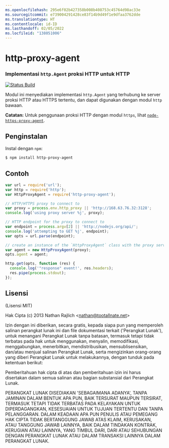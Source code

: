 ```yaml
---
ms.openlocfilehash: 295e6f02b427358b008b408753c45764d98ac33e
ms.sourcegitcommit: e739004291428ce83f14b9d49f1e9dfaa3762dde
ms.translationtype: HT
ms.contentlocale: id-ID
ms.lasthandoff: 02/05/2022
ms.locfileid: "138051006"
---
```

<a name="http-proxy-agent"></a>http-proxy-agent
================
### <a name="an-https-proxy-httpagent-implementation-for-http"></a>Implementasi `http.Agent` proksi HTTP untuk HTTP
[![Status Build](https://github.com/TooTallNate/node-http-proxy-agent/workflows/Node%20CI/badge.svg)](https://github.com/TooTallNate/node-http-proxy-agent/actions?workflow=Node+CI)

Modul ini menyediakan implementasi `http.Agent` yang terhubung ke server proksi HTTP atau HTTPS tertentu, dan dapat digunakan dengan modul `http` bawaan.

__Catatan:__ Untuk penggunaan proksi HTTP dengan modul `https`, lihat [`node-https-proxy-agent`](https://github.com/TooTallNate/node-https-proxy-agent).

<a name="installation"></a>Penginstalan
------------

Instal dengan `npm`:

``` bash
$ npm install http-proxy-agent
```


<a name="example"></a>Contoh
-------

``` js
var url = require('url');
var http = require('http');
var HttpProxyAgent = require('http-proxy-agent');

// HTTP/HTTPS proxy to connect to
var proxy = process.env.http_proxy || 'http://168.63.76.32:3128';
console.log('using proxy server %j', proxy);

// HTTP endpoint for the proxy to connect to
var endpoint = process.argv[2] || 'http://nodejs.org/api/';
console.log('attempting to GET %j', endpoint);
var opts = url.parse(endpoint);

// create an instance of the `HttpProxyAgent` class with the proxy server information
var agent = new HttpProxyAgent(proxy);
opts.agent = agent;

http.get(opts, function (res) {
  console.log('"response" event!', res.headers);
  res.pipe(process.stdout);
});
```


<a name="license"></a>Lisensi
-------

(Lisensi MIT)

Hak Cipta (c) 2013 Nathan Rajlich &lt;nathan@tootallnate.net&gt;

Izin dengan ini diberikan, secara gratis, kepada siapa pun yang memperoleh salinan perangkat lunak ini dan file dokumentasi terkait ('Perangkat Lunak'), untuk menangani Perangkat Lunak tanpa batasan, termasuk tetapi tidak terbatas pada hak untuk menggunakan, menyalin, memodifikasi, menggabungkan, menerbitkan, mendistribusikan, mensublisensikan, dan/atau menjual salinan Perangkat Lunak, serta mengizinkan orang-orang yang diberi Perangkat Lunak untuk melakukannya, dengan tunduk pada ketentuan berikut:

Pemberitahuan hak cipta di atas dan pemberitahuan izin ini harus disertakan dalam semua salinan atau bagian substansial dari Perangkat Lunak.

PERANGKAT LUNAK DISEDIAKAN 'SEBAGAIMANA ADANYA', TANPA JAMINAN DALAM BENTUK APA PUN, BAIK TERSURAT MAUPUN TERSIRAT, TERMASUK TETAPI TIDAK TERBATAS PADA KELAYAKAN UNTUK DIPERDAGANGKAN, KESESUAIAN UNTUK TUJUAN TERTENTU DAN TANPA PELANGGARAN.
DALAM KEADAAN APA PUN PENULIS ATAU PEMEGANG HAK CIPTA TIDAK BERTANGGUNG JAWAB ATAS KLAIM, KERUSAKAN, ATAU TANGGUNG JAWAB LAINNYA, BAIK DALAM TINDAKAN KONTRAK, KERUGIAN ATAU LAINNYA, YANG TIMBUL DARI, DARI ATAU SEHUBUNGAN DENGAN PERANGKAT LUNAK ATAU DALAM TRANSAKSI LAINNYA DALAM PERANGKAT LUNAK.
